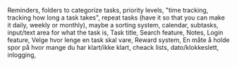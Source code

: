 



















Reminders,
folders to categorize tasks,
 priority levels,
"time tracking, tracking how long a task takes",
 repeat tasks (have it so that you can make it daily, weekly or monthly),
 maybe a sorting system,
 calendar,
 subtasks,
 input/text area for what the task is,
 Task title,
 Search feature,
 Notes,
 Login feature,
 Velge hvor lenge en task skal vare,
 Reward system,
 En måte å holde spor på hvor mange du har klart/ikke klart,
 cheack lists,
 dato/klokkeslett,
 inlogging,
 


